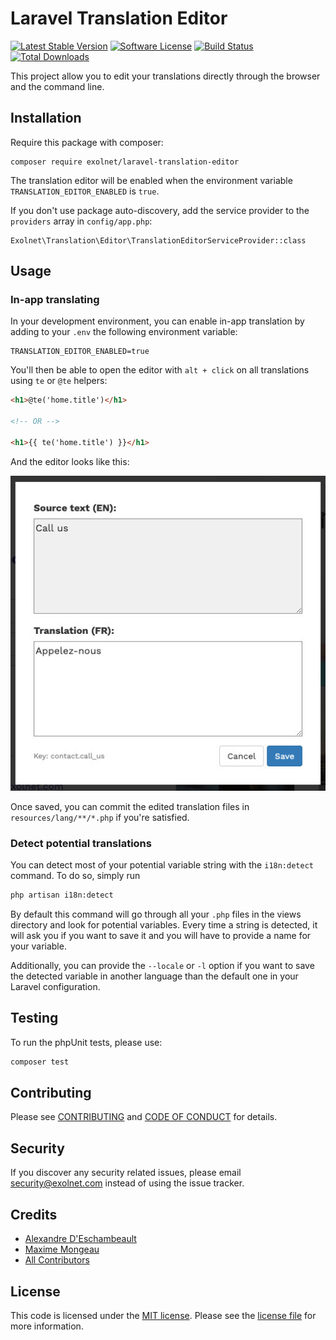 # Laravel Translation Editor

[![Latest Stable Version](https://poser.pugx.org/eXolnet/laravel-translation-editor/v/stable?format=flat-square)](https://packagist.org/packages/eXolnet/laravel-translation-editor)
[![Software License](https://img.shields.io/badge/license-MIT-brightgreen.svg?style=flat-square)](LICENSE.md)
[![Build Status](https://img.shields.io/github/workflow/status/eXolnet/laravel-translation-editor/tests?label=tests&style=flat-square)](https://github.com/eXolnet/laravel-translation-editor/actions?query=workflow%3Atests)
[![Total Downloads](https://img.shields.io/packagist/dt/eXolnet/laravel-translation-editor.svg?style=flat-square)](https://packagist.org/packages/eXolnet/laravel-translation-editor)

This project allow you to edit your translations directly through the browser and the command line.

## Installation

Require this package with composer:

```
composer require exolnet/laravel-translation-editor
```

The translation editor will be enabled when the environment variable ``TRANSLATION_EDITOR_ENABLED`` is ``true``.

If you don't use package auto-discovery, add the service provider to the ``providers`` array in `config/app.php`:

```
Exolnet\Translation\Editor\TranslationEditorServiceProvider::class
```

## Usage

### In-app translating

In your development environment, you can enable in-app translation by adding to your `.env` the following
environment variable:

```
TRANSLATION_EDITOR_ENABLED=true
```

You'll then be able to open the editor with `alt + click` on all translations using `te` or `@te` helpers:

```html
<h1>@te('home.title')</h1>

<!-- OR -->

<h1>{{ te('home.title') }}</h1>
``` 

And the editor looks like this:

![Editor example](example.jpg)

Once saved, you can commit the edited translation files in `resources/lang/**/*.php` if you're satisfied.

### Detect potential translations

You can detect most of your potential variable string with the `i18n:detect` command. To do so, simply run 
``` bash
php artisan i18n:detect
```
By default this command will go through all your `.php` files in the views directory and look for potential variables. 
Every time a string is detected, it will ask you if you want to save it and you will have to provide a name 
for your variable.

Additionally, you can provide the `--locale` or `-l` option if you want to save the detected variable in another language 
than the default one in your Laravel configuration.

## Testing

To run the phpUnit tests, please use:

``` bash
composer test
```

## Contributing

Please see [CONTRIBUTING](CONTRIBUTING.md) and [CODE OF CONDUCT](CODE_OF_CONDUCT.md) for details.

## Security

If you discover any security related issues, please email security@exolnet.com instead of using the issue tracker.

## Credits

- [Alexandre D'Eschambeault](https://github.com/xel1045)
- [Maxime Mongeau](https://github.com/maxador)
- [All Contributors](../../contributors)

## License

This code is licensed under the [MIT license](http://choosealicense.com/licenses/mit/). 
Please see the [license file](LICENSE) for more information.
